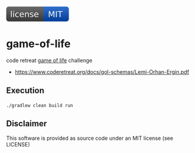 [![MIT License](https://raw.githubusercontent.com/orltom/game-of-life/master/.github/license.svg?sanitize=true)](https://github.com/orltom/ansible-workstation-setup/blob/master/LICENSE)


# game-of-life
code retreat [game of life](https://en.wikipedia.org/wiki/Conway%27s_Game_of_Life) challenge 

- https://www.coderetreat.org/docs/gol-schemas/Lemi-Orhan-Ergin.pdf

## Execution
`./gradlew clean build run`

## Disclaimer
This software is provided as source code under an MIT license (see LICENSE)
